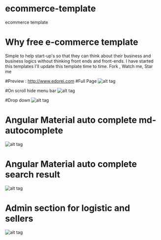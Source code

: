 # ecommerce-template
ecommerce template
# Why free e-commerce template
Simple to help start-up's so that they can think about their business and business logics without thinking front ends and front-ends. I have started this templates I'll update this template time to time. 
Fork , Watch me, Star me

#Preview : http://www.edorei.com
#Full Page
![alt tag](http://oi60.tinypic.com/sq0epd.jpg)

#On scroll hide menu bar
![alt tag](http://oi60.tinypic.com/15cmy6h.jpg)

#Drop down
![alt tag](https://m2.behance.net/rendition/pm/28257463/max_1200/58d51da249d145411d117df292ac6388.png)

# Angular Material auto complete md-autocomplete
![alt tag](https://m2.behance.net/rendition/pm/28257463/max_1200/f09eb41130026ec43b978727d4db735c.png)

# Angular Material auto complete search result
![alt tag](https://m2.behance.net/rendition/pm/28257463/max_1200/997c0136f3507a2ef571b124859276c4.png)

# Admin section for logistic and sellers
![alt tag](https://mir-cdn.behance.net/v1/rendition/project_modules/max_1200/772e3c28257463.55cf4ba34e359.png)


